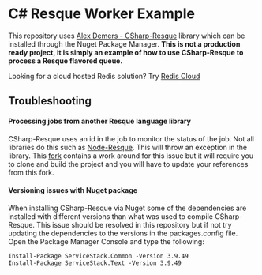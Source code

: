 C# Resque Worker Example
============

This repository uses [Alex Demers - CSharp-Resque](https://github.com/alexdemers/csharp-resque) library which can be installed through the Nuget Package Manager. **This is not a production ready project, it is simply an example of how to use CSharp-Resque to process a Resque flavored queue.**

Looking for a cloud hosted Redis solution? Try [Redis Cloud](https://redislabs.com/redis-cloud)

## Troubleshooting
#### Processing jobs from another Resque language library
CSharp-Resque uses an id in the job to monitor the status of the job. Not all libraries do this such as [Node-Resque](https://github.com/taskrabbit/node-resque). This will throw an exception in the library. This [fork](https://github.com/atorres757/csharp-resque) contains a work around for this issue but it will require you to clone and build the project and you will have to update your references from this fork.

#### Versioning issues with Nuget package
When installing CSharp-Resque via Nuget some of the dependencies are installed with different versions than what was used to compile CSharp-Resque. This issue should be resolved in this repository but if not try updating the dependencies to the versions in the packages.config file.
Open the Package Manager Console and type the following:
```
Install-Package ServiceStack.Common -Version 3.9.49
Install-Package ServiceStack.Text -Version 3.9.49
```
